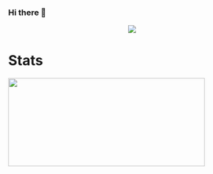 ### Hi there 👋

<div align="center">
  <a href="https://discord.com/users/495901098926669825" >
    <img src="https://lanyard-profile-readme.vercel.app/api/495901098926669825"  />
  </a>
</div>

<h1>Stats</h1>
<a href="https://github.com/N0chteil">
    <img src="https://github-readme-stats.vercel.app/api/top-langs/?username=n0chteil&langs_count=10&theme=dracula&layout=compact&hide_border=true" height="180em" width="400em">
</a>

<!--
**N0chteil/N0chteil** is a ✨ _special_ ✨ repository because its `README.md` (this file) appears on your GitHub profile.

Here are some ideas to get you started:

- 🔭 I’m currently working on ...
- 🌱 I’m currently learning ...
- 👯 I’m looking to collaborate on ...
- 🤔 I’m looking for help with ...
- 💬 Ask me about ...
- 📫 How to reach me: ...
- 😄 Pronouns: ...
- ⚡ Fun fact: ...
-->
